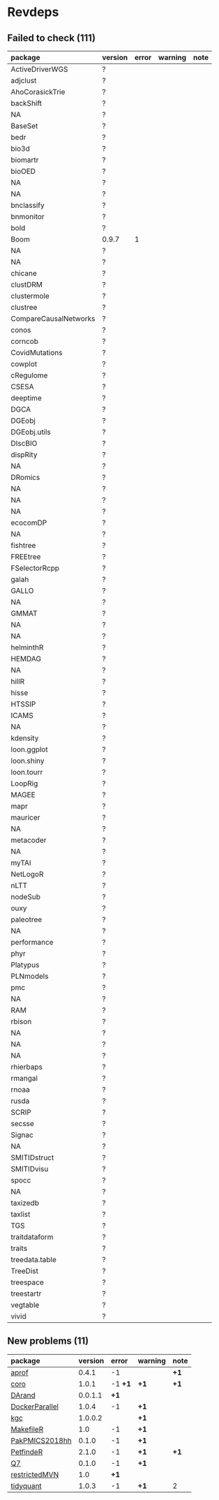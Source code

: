 # Revdeps

## Failed to check (111)

|package               |version |error |warning |note |
|:---------------------|:-------|:-----|:-------|:----|
|ActiveDriverWGS       |?       |      |        |     |
|adjclust              |?       |      |        |     |
|AhoCorasickTrie       |?       |      |        |     |
|backShift             |?       |      |        |     |
|NA                    |?       |      |        |     |
|BaseSet               |?       |      |        |     |
|bedr                  |?       |      |        |     |
|bio3d                 |?       |      |        |     |
|biomartr              |?       |      |        |     |
|bioOED                |?       |      |        |     |
|NA                    |?       |      |        |     |
|NA                    |?       |      |        |     |
|bnclassify            |?       |      |        |     |
|bnmonitor             |?       |      |        |     |
|bold                  |?       |      |        |     |
|Boom                  |0.9.7   |1     |        |     |
|NA                    |?       |      |        |     |
|NA                    |?       |      |        |     |
|chicane               |?       |      |        |     |
|clustDRM              |?       |      |        |     |
|clustermole           |?       |      |        |     |
|clustree              |?       |      |        |     |
|CompareCausalNetworks |?       |      |        |     |
|conos                 |?       |      |        |     |
|corncob               |?       |      |        |     |
|CovidMutations        |?       |      |        |     |
|cowplot               |?       |      |        |     |
|cRegulome             |?       |      |        |     |
|CSESA                 |?       |      |        |     |
|deeptime              |?       |      |        |     |
|DGCA                  |?       |      |        |     |
|DGEobj                |?       |      |        |     |
|DGEobj.utils          |?       |      |        |     |
|DIscBIO               |?       |      |        |     |
|dispRity              |?       |      |        |     |
|NA                    |?       |      |        |     |
|DRomics               |?       |      |        |     |
|NA                    |?       |      |        |     |
|NA                    |?       |      |        |     |
|NA                    |?       |      |        |     |
|ecocomDP              |?       |      |        |     |
|NA                    |?       |      |        |     |
|fishtree              |?       |      |        |     |
|FREEtree              |?       |      |        |     |
|FSelectorRcpp         |?       |      |        |     |
|galah                 |?       |      |        |     |
|GALLO                 |?       |      |        |     |
|NA                    |?       |      |        |     |
|GMMAT                 |?       |      |        |     |
|NA                    |?       |      |        |     |
|NA                    |?       |      |        |     |
|helminthR             |?       |      |        |     |
|HEMDAG                |?       |      |        |     |
|NA                    |?       |      |        |     |
|hillR                 |?       |      |        |     |
|hisse                 |?       |      |        |     |
|HTSSIP                |?       |      |        |     |
|ICAMS                 |?       |      |        |     |
|NA                    |?       |      |        |     |
|kdensity              |?       |      |        |     |
|loon.ggplot           |?       |      |        |     |
|loon.shiny            |?       |      |        |     |
|loon.tourr            |?       |      |        |     |
|LoopRig               |?       |      |        |     |
|MAGEE                 |?       |      |        |     |
|mapr                  |?       |      |        |     |
|mauricer              |?       |      |        |     |
|NA                    |?       |      |        |     |
|metacoder             |?       |      |        |     |
|NA                    |?       |      |        |     |
|myTAI                 |?       |      |        |     |
|NetLogoR              |?       |      |        |     |
|nLTT                  |?       |      |        |     |
|nodeSub               |?       |      |        |     |
|ouxy                  |?       |      |        |     |
|paleotree             |?       |      |        |     |
|NA                    |?       |      |        |     |
|performance           |?       |      |        |     |
|phyr                  |?       |      |        |     |
|Platypus              |?       |      |        |     |
|PLNmodels             |?       |      |        |     |
|pmc                   |?       |      |        |     |
|NA                    |?       |      |        |     |
|RAM                   |?       |      |        |     |
|rbison                |?       |      |        |     |
|NA                    |?       |      |        |     |
|NA                    |?       |      |        |     |
|NA                    |?       |      |        |     |
|rhierbaps             |?       |      |        |     |
|rmangal               |?       |      |        |     |
|rnoaa                 |?       |      |        |     |
|rusda                 |?       |      |        |     |
|SCRIP                 |?       |      |        |     |
|secsse                |?       |      |        |     |
|Signac                |?       |      |        |     |
|NA                    |?       |      |        |     |
|SMITIDstruct          |?       |      |        |     |
|SMITIDvisu            |?       |      |        |     |
|spocc                 |?       |      |        |     |
|NA                    |?       |      |        |     |
|taxizedb              |?       |      |        |     |
|taxlist               |?       |      |        |     |
|TGS                   |?       |      |        |     |
|traitdataform         |?       |      |        |     |
|traits                |?       |      |        |     |
|treedata.table        |?       |      |        |     |
|TreeDist              |?       |      |        |     |
|treespace             |?       |      |        |     |
|treestartr            |?       |      |        |     |
|vegtable              |?       |      |        |     |
|vivid                 |?       |      |        |     |

## New problems (11)

|package                                      |version |error     |warning |note   |
|:--------------------------------------------|:-------|:---------|:-------|:------|
|[aprof](problems.md#aprof)                   |0.4.1   |-1        |        |__+1__ |
|[coro](problems.md#coro)                     |1.0.1   |-1 __+1__ |__+1__  |__+1__ |
|[DArand](problems.md#darand)                 |0.0.1.1 |__+1__    |        |       |
|[DockerParallel](problems.md#dockerparallel) |1.0.4   |-1        |__+1__  |       |
|[kgc](problems.md#kgc)                       |1.0.0.2 |          |__+1__  |       |
|[MakefileR](problems.md#makefiler)           |1.0     |-1        |__+1__  |       |
|[PakPMICS2018hh](problems.md#pakpmics2018hh) |0.1.0   |-1        |__+1__  |       |
|[PetfindeR](problems.md#petfinder)           |2.1.0   |-1        |__+1__  |__+1__ |
|[Q7](problems.md#q7)                         |0.1.0   |-1        |__+1__  |       |
|[restrictedMVN](problems.md#restrictedmvn)   |1.0     |__+1__    |        |       |
|[tidyquant](problems.md#tidyquant)           |1.0.3   |-1        |__+1__  |2      |

